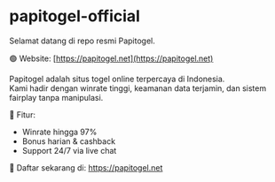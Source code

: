 # papitogel-official

Selamat datang di repo resmi Papitogel.

🟢 Website: [https://papitogel.net](https://papitogel.net)

Papitogel adalah situs togel online terpercaya di Indonesia.  
Kami hadir dengan winrate tinggi, keamanan data terjamin, dan sistem fairplay tanpa manipulasi.

🎯 Fitur:
- Winrate hingga 97%
- Bonus harian & cashback
- Support 24/7 via live chat

📢 Daftar sekarang di: https://papitogel.net
